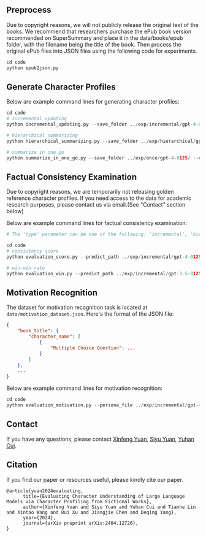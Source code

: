 ## Preprocess
Due to copyright reasons, we will not publicly release the original text of the books. We recommend that researchers purchase the ePub book version recommended on SuperSummary and place it in the data/books/epub folder, with the filename being the title of the book. Then process the original ePub files into JSON files using the following code for experiments.

```python
cd code
python epub2json.py
```

## Generate Character Profiles
Below are example command lines for generating character profiles:

```python
cd code
# incremental updating
python incremental_updating.py --save_folder ../exp/incremental/gpt-4-0125/ --chunk_size 3000 --max_summary_len 1200 --prompt profile_incremental

# hierarchical summarizing
python hierarchical_summarizing.py --save_folder ../exp/hierarchical/gpt-4-0125/ --chunk_size 3000 --max_summary_len 1200 --prompt profile_hierarchical

# summarize in one go
python summarize_in_one_go.py --save_folder ../exp/once/gpt-4-0125/ --chunk_size 120000 --max_summary_len 1200 --model gpt4 --prompt profile_once
```

## Factual Consistency Examination
Due to copyright reasons, we are temporarily not releasing golden reference character profiles. If you need access to the data for academic research purposes, please contact us via email.(See "Contact" section below)

Below are example command lines for factual consistency examination:

```python
# The 'type' parameter can be one of the following: 'incremental', 'hierarchical', 'once'.

cd code
# consistency score
python evaluation_score.py --predict_path ../exp/incremental/gpt-4-0125/result.json --golden_path ../data/truth_persona_all_dimension.json --type incremental

# win-win rate
python evaluation_win.py --predict_path ../exp/incremental/gpt-3.5-0125/result.json --predict_path_gpt4 ../exp/incremental/gpt-4-0125/result.json --golden_path ../data/truth_persona_all_dimension.json --type incremental
```

## Motivation Recognition
The dataset for motivation recognition task is located at `data/motivation_dataset.json`.
Here's the format of the JSON file:
```json
{
    "book_title": {
        "character_name": [
            {
                "Multiple Choice Question": ...
            }
        ]
    },
    ...
}
``` 

Below are example command lines for motivation recognition:

```python
cd code
python evaluation_motivation.py --persona_file ../exp/incremental/gpt-4-0125/result.json --type incremental --num_attempts 3
```

## Contact
If you have any questions, please contact [Xinfeng Yuan](xfyuan23@m.fudan.edu.cn), [Siyu Yuan](syyuan21@m.fudan.edu.cn), [Yuhan Cui](yhcui20@fudan.edu.cn).

## Citation
If you find our paper or resources useful, please kindly cite our paper.

```
@article{yuan2024evaluating,
      title={Evaluating Character Understanding of Large Language Models via Character Profiling from Fictional Works}, 
      author={Xinfeng Yuan and Siyu Yuan and Yuhan Cui and Tianhe Lin and Xintao Wang and Rui Xu and Jiangjie Chen and Deqing Yang},
      year={2024},
      journal={arXiv preprint arXiv:2404.12726},
}
```